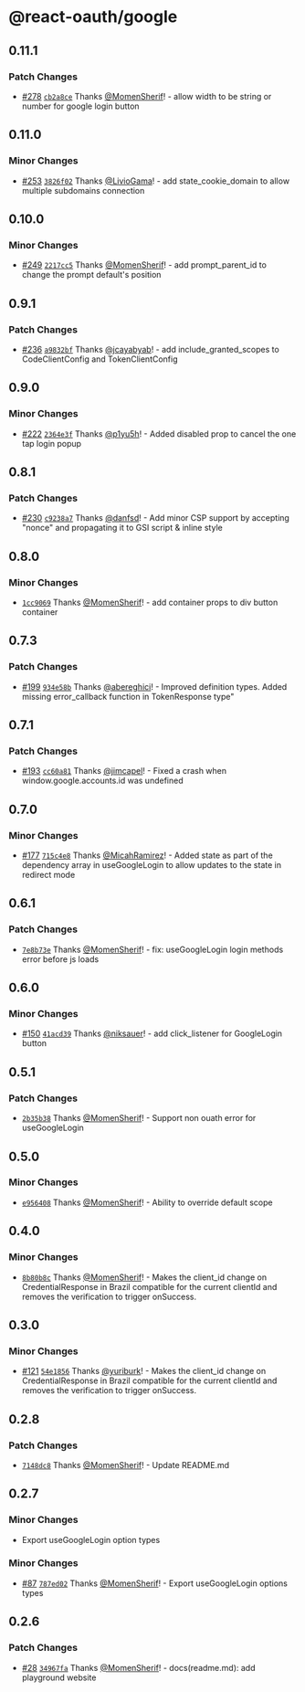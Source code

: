 # @react-oauth/google

## 0.11.1

### Patch Changes

- [#278](https://github.com/MomenSherif/react-oauth/pull/278) [`cb2a8ce`](https://github.com/MomenSherif/react-oauth/commit/cb2a8ceb7cad2d44dbaf4e0320b4a45bbaec683e) Thanks [@MomenSherif](https://github.com/MomenSherif)! - allow width to be string or number for google login button

## 0.11.0

### Minor Changes

- [#253](https://github.com/MomenSherif/react-oauth/pull/253) [`3826f02`](https://github.com/MomenSherif/react-oauth/commit/3826f02e244a20e3f67dc6a6848950a8f58c26f2) Thanks [@LivioGama](https://github.com/LivioGama)! - add state_cookie_domain to allow multiple subdomains connection

## 0.10.0

### Minor Changes

- [#249](https://github.com/MomenSherif/react-oauth/pull/249) [`2217cc5`](https://github.com/MomenSherif/react-oauth/commit/2217cc508c7c94587f114abfd52548d5aa06dedb) Thanks [@MomenSherif](https://github.com/MomenSherif)! - add prompt_parent_id to change the prompt default's position

## 0.9.1

### Patch Changes

- [#236](https://github.com/MomenSherif/react-oauth/pull/236) [`a9832bf`](https://github.com/MomenSherif/react-oauth/commit/a9832bfb05536e03b05e77cbcd573394db68ab4d) Thanks [@jcayabyab](https://github.com/jcayabyab)! - add include_granted_scopes to CodeClientConfig and TokenClientConfig

## 0.9.0

### Minor Changes

- [#222](https://github.com/MomenSherif/react-oauth/pull/222) [`2364e3f`](https://github.com/MomenSherif/react-oauth/commit/2364e3f48a0672d76a1089b09083ab9bad408990) Thanks [@p1yu5h](https://github.com/p1yu5h)! - Added disabled prop to cancel the one tap login popup

## 0.8.1

### Patch Changes

- [#230](https://github.com/MomenSherif/react-oauth/pull/230) [`c9238a7`](https://github.com/MomenSherif/react-oauth/commit/c9238a794106189464d451f20333f5d8ad866854) Thanks [@danfsd](https://github.com/danfsd)! - Add minor CSP support by accepting "nonce" and propagating it to GSI script & inline style

## 0.8.0

### Minor Changes

- [`1cc9069`](https://github.com/MomenSherif/react-oauth/commit/1cc9069caf6c294806c11124519e289a5484ee2b) Thanks [@MomenSherif](https://github.com/MomenSherif)! - add container props to div button container

## 0.7.3

### Patch Changes

- [#199](https://github.com/MomenSherif/react-oauth/pull/199) [`934e58b`](https://github.com/MomenSherif/react-oauth/commit/934e58b1189864f8f72461e687988ada04256a61) Thanks [@abereghici](https://github.com/abereghici)! - Improved definition types. Added missing error_callback function in TokenResponse type"

## 0.7.1

### Patch Changes

- [#193](https://github.com/MomenSherif/react-oauth/pull/193) [`cc60a81`](https://github.com/MomenSherif/react-oauth/commit/cc60a8117857cc5ceaa0143e4f48512e8ee8af4f) Thanks [@jimcapel](https://github.com/jimcapel)! - Fixed a crash when window.google.accounts.id was undefined

## 0.7.0

### Minor Changes

- [#177](https://github.com/MomenSherif/react-oauth/pull/177) [`715c4e8`](https://github.com/MomenSherif/react-oauth/commit/715c4e89f0e421bd16000d29ca79a8b597a77e35) Thanks [@MicahRamirez](https://github.com/MicahRamirez)! - Added state as part of the dependency array in useGoogleLogin to allow updates to the state in redirect mode

## 0.6.1

### Patch Changes

- [`7e8b73e`](https://github.com/MomenSherif/react-oauth/commit/7e8b73e75ae9d0c812808ce60c7f46805c5c76ea) Thanks [@MomenSherif](https://github.com/MomenSherif)! - fix: useGoogleLogin login methods error before js loads

## 0.6.0

### Minor Changes

- [#150](https://github.com/MomenSherif/react-oauth/pull/150) [`41acd39`](https://github.com/MomenSherif/react-oauth/commit/41acd39474458ca05db7c08aaea7f78e047a95ef) Thanks [@niksauer](https://github.com/niksauer)! - add click_listener for GoogleLogin button

## 0.5.1

### Patch Changes

- [`2b35b38`](https://github.com/MomenSherif/react-oauth/commit/2b35b38065bdcb7d7bb6d2a062b221e620f9d091) Thanks [@MomenSherif](https://github.com/MomenSherif)! - Support non ouath error for useGoogleLogin

## 0.5.0

### Minor Changes

- [`e956408`](https://github.com/MomenSherif/react-oauth/commit/e9564081c6241a7b2e85157cfc35e8db43b2560d) Thanks [@MomenSherif](https://github.com/MomenSherif)! - Ability to override default scope

## 0.4.0

### Minor Changes

- [`8b80b8c`](https://github.com/MomenSherif/react-oauth/commit/8b80b8cdb342f3d127e058e8959a2ae7354ee690) Thanks [@MomenSherif](https://github.com/MomenSherif)! - Makes the client_id change on CredentialResponse in Brazil compatible for the current clientId and removes the verification to trigger onSuccess.

## 0.3.0

### Minor Changes

- [#121](https://github.com/MomenSherif/react-oauth/pull/121) [`54e1856`](https://github.com/MomenSherif/react-oauth/commit/54e185654cb7bd1dde17249f800df8e8a97fd5ac) Thanks [@yuriburk](https://github.com/yuriburk)! - Makes the client_id change on CredentialResponse in Brazil compatible for the current clientId and removes the verification to trigger onSuccess.

## 0.2.8

### Patch Changes

- [`7148dc8`](https://github.com/MomenSherif/react-oauth/commit/7148dc8779b999b52f68a8fdfdeaf136eaf54f3f) Thanks [@MomenSherif](https://github.com/MomenSherif)! - Update README.md

## 0.2.7

### Minor Changes

- Export useGoogleLogin option types

### Minor Changes

- [#87](https://github.com/MomenSherif/react-oauth/pull/87) [`787ed02`](https://github.com/MomenSherif/react-oauth/commit/787ed022133546619765ad25261598347fe98948) Thanks [@MomenSherif](https://github.com/MomenSherif)! - Export useGoogleLogin options types

## 0.2.6

### Patch Changes

- [#28](https://github.com/MomenSherif/react-oauth/pull/28) [`34967fa`](https://github.com/MomenSherif/react-oauth/commit/34967faad363581f92ba38862d7722b99e06d653) Thanks [@MomenSherif](https://github.com/MomenSherif)! - docs(readme.md): add playground website
